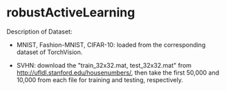 # robustActiveLearning
Description of Dataset: 

- MNIST, Fashion-MNIST, CIFAR-10: loaded from the corresponding dataset of TorchVision. 

- SVHN: download the "train_32x32.mat, test_32x32.mat" from http://ufldl.stanford.edu/housenumbers/, then take the first 50,000 and 10,000 from each file for training and testing, respectively.
